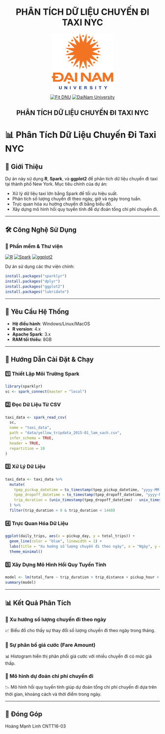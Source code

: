 <h1 align="center">PHÂN TÍCH DỮ LIỆU CHUYẾN ĐI TAXI NYC</h1>

<div align="center">

<p align="center">
  <img src="logo.png" alt="DaiNam University Logo" width="200"/>
</p>


[![Fit DNU](https://img.shields.io/badge/Fit%20DNU-green?style=for-the-badge)](https://fitdnu.net/)
[![DaiNam University](https://img.shields.io/badge/DaiNam%20University-red?style=for-the-badge)](https://dainam.edu.vn)

</div>

<h2 align="center">PHÂN TÍCH DỮ LIỆU CHUYẾN ĐI TAXI NYC</h2>

# 📊 Phân Tích Dữ Liệu Chuyến Đi Taxi NYC

## 🚀 Giới Thiệu

Dự án này sử dụng **R**, **Spark**, và **ggplot2** để phân tích dữ liệu chuyến đi taxi tại thành phố New York. Mục tiêu chính của dự án:

- Xử lý dữ liệu taxi lớn bằng Spark để tối ưu hiệu suất.
- Phân tích số lượng chuyến đi theo ngày, giờ và ngày trong tuần.
- Trực quan hóa xu hướng chuyến đi bằng biểu đồ.
- Xây dựng mô hình hồi quy tuyến tính để dự đoán tổng chi phí chuyến đi.


---

## 🛠️ Công Nghệ Sử Dụng

### 📡 Phần mềm & Thư viện

[![R](https://img.shields.io/badge/R-4.x-blue?style=for-the-badge&logo=r)](https://www.r-project.org/)
[![Spark](https://img.shields.io/badge/Spark-3.x-orange?style=for-the-badge&logo=apache-spark)](https://spark.apache.org/)
[![ggplot2](https://img.shields.io/badge/ggplot2-Visualization-green?style=for-the-badge)](https://ggplot2.tidyverse.org/)

Dự án sử dụng các thư viện chính:

```r
install.packages("sparklyr")
install.packages("dplyr")
install.packages("ggplot2")
install.packages("lubridate")
```

---

## 🔌 Yêu Cầu Hệ Thống

- **Hệ điều hành**: Windows/Linux/MacOS
- **R version**: 4.x
- **Apache Spark**: 3.x
- **RAM tối thiểu**: 8GB

---

## 🚀 Hướng Dẫn Cài Đặt & Chạy

### 1️⃣ Thiết Lập Môi Trường Spark
```r
library(sparklyr)
sc <- spark_connect(master = "local")
```

### 2️⃣ Đọc Dữ Liệu Từ CSV
```r
taxi_data <- spark_read_csv(
  sc,
  name = "taxi_data",
  path = "data/yellow_tripdata_2015-01_lam_sach.csv",
  infer_schema = TRUE,
  header = TRUE,
  repartition = 10
)
```

### 3️⃣ Xử Lý Dữ Liệu
```r
taxi_data <- taxi_data %>%
  mutate(
    tpep_pickup_datetime = to_timestamp(tpep_pickup_datetime, "yyyy-MM-dd HH:mm:ss"),
    tpep_dropoff_datetime = to_timestamp(tpep_dropoff_datetime, "yyyy-MM-dd HH:mm:ss"),
    trip_duration = (unix_timestamp(tpep_dropoff_datetime) - unix_timestamp(tpep_pickup_datetime)) / 60
  ) %>%
  filter(trip_duration > 0 & trip_duration < 1440)
```

### 4️⃣ Trực Quan Hóa Dữ Liệu
```r
ggplot(daily_trips, aes(x = pickup_day, y = total_trips)) +
  geom_line(color = "blue", linewidth = 1) +
  labs(title = "Xu hướng số lượng chuyến đi theo ngày", x = "Ngày", y = "Số lượng chuyến đi") +
  theme_minimal()
```

### 5️⃣ Xây Dựng Mô Hình Hồi Quy Tuyến Tính
```r
model <- lm(total_fare ~ trip_duration + trip_distance + pickup_hour + pickup_weekday, data = model_data)
summary(model)
```

---

## 📊 Kết Quả Phân Tích

### 🔹 Xu hướng số lượng chuyến đi theo ngày
📈 Biểu đồ cho thấy sự thay đổi số lượng chuyến đi theo ngày trong tháng.

### 🔹 Sự phân bố giá cước (Fare Amount)
📊 Histogram hiển thị phân phối giá cước với nhiều chuyến đi có mức giá thấp.

### 🔹 Mô hình dự đoán chi phí chuyến đi
📉 Mô hình hồi quy tuyến tính giúp dự đoán tổng chi phí chuyến đi dựa trên thời gian, khoảng cách và thời điểm trong ngày.

---

## 🤝 Đóng Góp
Hoàng Mạnh Linh CNTT16-03